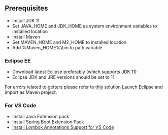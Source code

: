 ## Prerequisites
- Install JDK 11
- Set JAVA_HOME and JDK_HOME as system environment variables to installed location
- Install Maven
- Set MAVEN_HOME and M2_HOME to installed location
- Add %Maven_HOME%\bin to path variable

### Eclipse EE
- Download latest Eclipse preferably (which supports JDK 11)
- Eclipse JDK and JRE versions should be set to 11

For errors related to getters please refer to [this] solution
Launch Eclipse and import as Maven project.

### For VS Code
- Install Java Extension pack
- Install Spring Boot Extension Pack
- [Install Lombok Annotations Support for VS Code]


[this]:https://stackoverflow.com/questions/11803948/lombok-is-not-generating-getter-and-setter
[Install Lombok Annotations Support for VS Code]:https://marketplace.visualstudio.com/items?itemName=GabrielBB.vscode-lombok